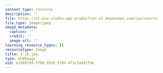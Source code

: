 ```yaml
---
content_type: resource
description: ''
file: https://ol-ocw-studio-app-production.s3.amazonaws.com/courses/res-18-006-calculus-revisited-single-variable-calculus-fall-2010/435887d4570035265f04471c2ad41fde_2_10.jpg
file_type: image/jpeg
image_metadata:
  caption: ''
  credit: ''
  image-alt: ''
learning_resource_types: []
resourcetype: Image
title: 2_10.jpg
type: OCWImage
uid: 435887d4-5700-3526-5f04-471c2ad41fde
---
```

